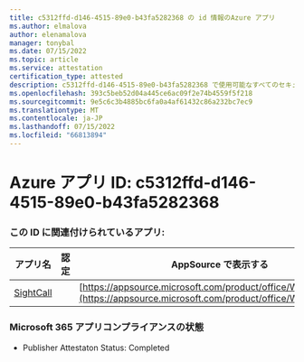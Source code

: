 ```yaml
---
title: c5312ffd-d146-4515-89e0-b43fa5282368 の id 情報のAzure アプリ
ms.author: elmalova
author: elenamalova
manager: tonybal
ms.date: 07/15/2022
ms.topic: article
ms.service: attestation
certification_type: attested
description: c5312ffd-d146-4515-89e0-b43fa5282368 で使用可能なすべてのセキュリティとコンプライアンス情報。
ms.openlocfilehash: 393c5beb52d04a445ce6ac09f2e74b4559f5f218
ms.sourcegitcommit: 9e5c6c3b4885bc6fa0a4af61432c86a232bc7ec9
ms.translationtype: MT
ms.contentlocale: ja-JP
ms.lasthandoff: 07/15/2022
ms.locfileid: "66813894"
---
```

# <a name="azure-app-id-c5312ffd-d146-4515-89e0-b43fa5282368"></a>Azure アプリ ID: c5312ffd-d146-4515-89e0-b43fa5282368


### <a name="apps-associated-with-this-id"></a>この ID に関連付けられているアプリ:
| **アプリ名** | **認定** | **AppSource で表示する** |
|--------------|---------------|-----------------------|
| [SightCall](../forward/WA200003675.md) |  | [https://appsource.microsoft.com/product/office/WA200003675](https://appsource.microsoft.com/product/office/WA200003675) |

### <a name="microsoft-365-app-compliance-status"></a>Microsoft 365 アプリコンプライアンスの状態
- Publisher Attestaton Status: Completed
